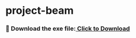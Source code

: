 # project-beam
### 📀 Download the exe file:<a href="beam_project/project_beam.exe" download> Click to Download</a>

